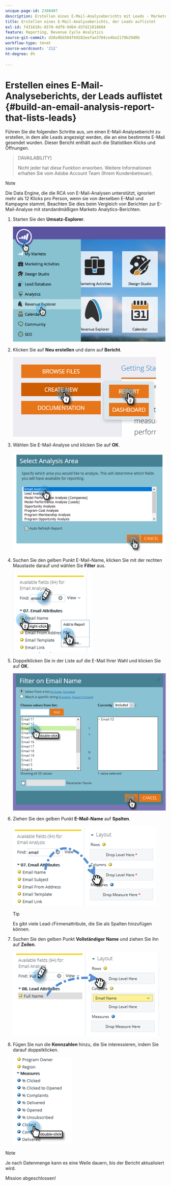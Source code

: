 ```yaml
---
unique-page-id: 2360407
description: Erstellen eines E-Mail-Analyseberichts mit Leads - Marketo Docs - Produktdokumentation
title: Erstellen eines E-Mail-Analyseberichts, der Leads auflistet
exl-id: f431610c-6570-4df0-9d64-d37d21010604
feature: Reporting, Revenue Cycle Analytics
source-git-commit: d20a9bb584f69282eefae3704ce4be2179b29d0b
workflow-type: tm+mt
source-wordcount: '212'
ht-degree: 0%

---
```


# Erstellen eines E-Mail-Analyseberichts, der Leads auflistet {#build-an-email-analysis-report-that-lists-leads}

Führen Sie die folgenden Schritte aus, um einen E-Mail-Analysebericht zu erstellen, in dem alle Leads angezeigt werden, die an eine bestimmte E-Mail gesendet wurden. Dieser Bericht enthält auch die Statistiken Klicks und Öffnungen.

>[!AVAILABILITY]
>
>Nicht jeder hat diese Funktion erworben. Weitere Informationen erhalten Sie vom Adobe Account Team (Ihrem Kundenbetreuer).

>[!NOTE]
>
>Die Data Engine, die die RCA von E-Mail-Analysen unterstützt, ignoriert mehr als 12 Klicks pro Person, wenn sie von derselben E-Mail und Kampagne stammt. Beachten Sie dies beim Vergleich von Berichten zur E-Mail-Analyse mit standardmäßigen Marketo Analytics-Berichten.

1. Starten Sie den **Umsatz-Explorer**.

   ![](assets/report-that-lists-leads-1.png)

1. Klicken Sie auf **Neu erstellen** und dann auf **Bericht**.

   ![](assets/report-that-lists-leads-2.png)

1. Wählen Sie E-Mail-Analyse und klicken Sie auf **OK**.

   ![](assets/report-that-lists-leads-3.png)

1. Suchen Sie den gelben Punkt E-Mail-Name, klicken Sie mit der rechten Maustaste darauf und wählen Sie **Filter** aus.

   ![](assets/report-that-lists-leads-4.png)

1. Doppelklicken Sie in der Liste auf die E-Mail Ihrer Wahl und klicken Sie auf **OK**.

   ![](assets/report-that-lists-leads-5.png)

1. Ziehen Sie den gelben Punkt **E-Mail-Name** auf **Spalten**.

   ![](assets/report-that-lists-leads-6.png)

   >[!TIP]
   >
   >Es gibt viele Lead-/Firmenattribute, die Sie als Spalten hinzufügen können.

1. Suchen Sie den gelben Punkt **Vollständiger Name** und ziehen Sie ihn auf **Zeilen**.

   ![](assets/report-that-lists-leads-7.png)

1. Fügen Sie nun die **Kennzahlen** hinzu, die Sie interessieren, indem Sie darauf doppelklicken.

   ![](assets/report-that-lists-leads-8.png)

>[!NOTE]
>
>Je nach Datenmenge kann es eine Weile dauern, bis der Bericht aktualisiert wird.

Mission abgeschlossen!
